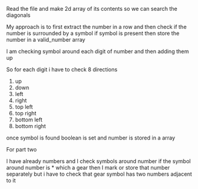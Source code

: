 Read the file and make 2d array of its contents so we can search the diagonals 

My approach is to first extract the number in a row and then check if the number is surrounded by a symbol
if symbol is present then store the number in a valid_number array

I am checking symbol around each digit of number and then adding them up

So for each digit i have to check 8 directions

1. up 
2. down
3. left
4. right
5. top left
6. top right
7. bottom left
8. bottom right

once symbol is found boolean is set and number is stored in a array


For part two 

I have already numbers and I check symbols around number if the symbol around number is * which a gear then 
I mark or store that number separately but i have to check that gear symbol has two numbers adjacent to it 
